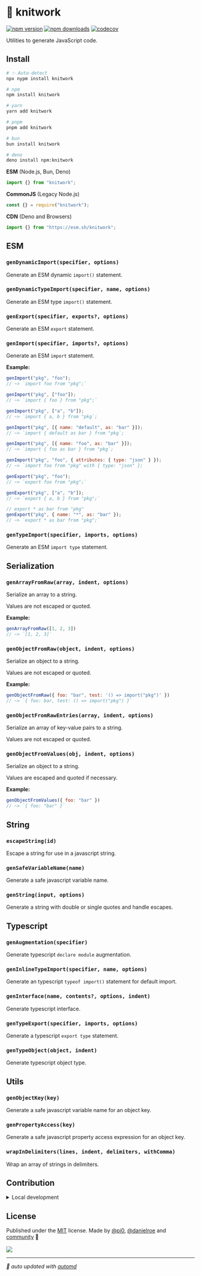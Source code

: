 # 🧶 knitwork

<!-- automd:badges color=yellow codecov -->

[![npm version](https://img.shields.io/npm/v/knitwork?color=yellow)](https://npmjs.com/package/knitwork)
[![npm downloads](https://img.shields.io/npm/dm/knitwork?color=yellow)](https://npm.chart.dev/knitwork)
[![codecov](https://img.shields.io/codecov/c/gh/unjs/knitwork?color=yellow)](https://codecov.io/gh/unjs/knitwork)

<!-- /automd -->

Utilities to generate JavaScript code.

## Install

<!-- automd:pm-install -->

```sh
# ✨ Auto-detect
npx nypm install knitwork

# npm
npm install knitwork

# yarn
yarn add knitwork

# pnpm
pnpm add knitwork

# bun
bun install knitwork

# deno
deno install npm:knitwork
```

<!-- /automd -->

<!-- automd:jsimport cjs cdn -->

**ESM** (Node.js, Bun, Deno)

```js
import {} from "knitwork";
```

**CommonJS** (Legacy Node.js)

```js
const {} = require("knitwork");
```

**CDN** (Deno and Browsers)

```js
import {} from "https://esm.sh/knitwork";
```

<!-- /automd -->

<!-- automd:jsdocs src=./src/index.ts -->

## ESM

### `genDynamicImport(specifier, options)`

Generate an ESM dynamic `import()` statement.

### `genDynamicTypeImport(specifier, name, options)`

Generate an ESM type `import()` statement.

### `genExport(specifier, exports?, options)`

Generate an ESM `export` statement.

### `genImport(specifier, imports?, options)`

Generate an ESM `import` statement.

**Example:**

```js
genImport("pkg", "foo");
// ~> `import foo from "pkg";`

genImport("pkg", ["foo"]);
// ~> `import { foo } from "pkg";`

genImport("pkg", ["a", "b"]);
// ~> `import { a, b } from "pkg`;

genImport("pkg", [{ name: "default", as: "bar" }]);
// ~> `import { default as bar } from "pkg`;

genImport("pkg", [{ name: "foo", as: "bar" }]);
// ~> `import { foo as bar } from "pkg`;

genImport("pkg", "foo", { attributes: { type: "json" } });
// ~> `import foo from "pkg" with { type: "json" };

genExport("pkg", "foo");
// ~> `export foo from "pkg";`

genExport("pkg", ["a", "b"]);
// ~> `export { a, b } from "pkg";`

// export * as bar from "pkg"
genExport("pkg", { name: "*", as: "bar" });
// ~> `export * as bar from "pkg";`
```

### `genTypeImport(specifier, imports, options)`

Generate an ESM `import type` statement.

## Serialization

### `genArrayFromRaw(array, indent, options)`

Serialize an array to a string.

Values are not escaped or quoted.

**Example:**

```js
genArrayFromRaw([1, 2, 3])
// ~> `[1, 2, 3]`
```

### `genObjectFromRaw(object, indent, options)`

Serialize an object to a string.

Values are not escaped or quoted.

**Example:**

```js
genObjectFromRaw({ foo: "bar", test: '() => import("pkg")' })
// ~> `{ foo: bar, test: () => import("pkg") }`
```

### `genObjectFromRawEntries(array, indent, options)`

Serialize an array of key-value pairs to a string.

Values are not escaped or quoted.

### `genObjectFromValues(obj, indent, options)`

Serialize an object to a string.

Values are escaped and quoted if necessary.

**Example:**

```js
genObjectFromValues({ foo: "bar" })
// ~> `{ foo: "bar" }`
```

## String

### `escapeString(id)`

Escape a string for use in a javascript string.

### `genSafeVariableName(name)`

Generate a safe javascript variable name.

### `genString(input, options)`

Generate a string with double or single quotes and handle escapes.

## Typescript

### `genAugmentation(specifier)`

Generate typescript `declare module` augmentation.

### `genInlineTypeImport(specifier, name, options)`

Generate an typescript `typeof import()` statement for default import.

### `genInterface(name, contents?, options, indent)`

Generate typescript interface.

### `genTypeExport(specifier, imports, options)`

Generate a typescript `export type` statement.

### `genTypeObject(object, indent)`

Generate typescript object type.

## Utils

### `genObjectKey(key)`

Generate a safe javascript variable name for an object key.

### `genPropertyAccess(key)`

Generate a safe javascript property access expression for an object key.

### `wrapInDelimiters(lines, indent, delimiters, withComma)`

Wrap an array of strings in delimiters.

<!-- /automd -->

## Contribution

<details>
  <summary>Local development</summary>

- Clone this repository
- Install the latest LTS version of [Node.js](https://nodejs.org/en/)
- Enable [Corepack](https://github.com/nodejs/corepack) using `corepack enable`
- Install dependencies using `bun install`
- Run tests using `bun dev`

</details>

## License

<!-- automd:contributors license=MIT author="pi0,danielroe" -->

Published under the [MIT](https://github.com/unjs/knitwork/blob/main/LICENSE) license.
Made by [@pi0](https://github.com/pi0), [@danielroe](https://github.com/danielroe) and [community](https://github.com/unjs/knitwork/graphs/contributors) 💛
<br><br>
<a href="https://github.com/unjs/knitwork/graphs/contributors">
<img src="https://contrib.rocks/image?repo=unjs/knitwork" />
</a>

<!-- /automd -->

<!-- automd:with-automd -->

---

_🤖 auto updated with [automd](https://automd.unjs.io)_

<!-- /automd -->
